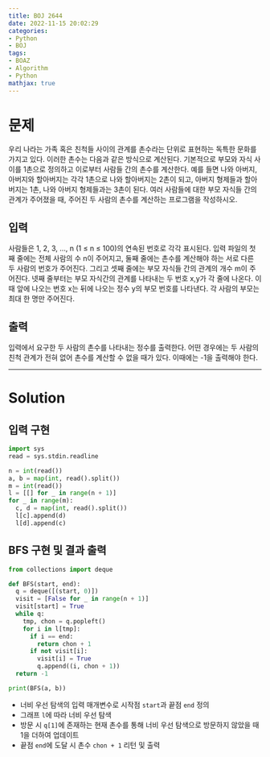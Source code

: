 ```yaml
---
title: BOJ 2644
date: 2022-11-15 20:02:29
categories:
- Python
- BOJ
tags:
- BOAZ
- Algorithm
- Python
mathjax: true
---
```

# 문제

우리 나라는 가족 혹은 친척들 사이의 관계를 촌수라는 단위로 표현하는 독특한 문화를 가지고 있다. 이러한 촌수는 다음과 같은 방식으로 계산된다. 기본적으로 부모와 자식 사이를 1촌으로 정의하고 이로부터 사람들 간의 촌수를 계산한다. 예를 들면 나와 아버지, 아버지와 할아버지는 각각 1촌으로 나와 할아버지는 2촌이 되고, 아버지 형제들과 할아버지는 1촌, 나와 아버지 형제들과는 3촌이 된다.
여러 사람들에 대한 부모 자식들 간의 관계가 주어졌을 때, 주어진 두 사람의 촌수를 계산하는 프로그램을 작성하시오.

## 입력

사람들은 1, 2, 3, …, n (1 ≤ n ≤ 100)의 연속된 번호로 각각 표시된다. 입력 파일의 첫째 줄에는 전체 사람의 수 n이 주어지고, 둘째 줄에는 촌수를 계산해야 하는 서로 다른 두 사람의 번호가 주어진다. 그리고 셋째 줄에는 부모 자식들 간의 관계의 개수 m이 주어진다. 넷째 줄부터는 부모 자식간의 관계를 나타내는 두 번호 x,y가 각 줄에 나온다. 이때 앞에 나오는 번호 x는 뒤에 나오는 정수 y의 부모 번호를 나타낸다.
각 사람의 부모는 최대 한 명만 주어진다.

## 출력

입력에서 요구한 두 사람의 촌수를 나타내는 정수를 출력한다. 어떤 경우에는 두 사람의 친척 관계가 전혀 없어 촌수를 계산할 수 없을 때가 있다. 이때에는 -1을 출력해야 한다.

<!-- More -->

***

# Solution

## 입력 구현

~~~python
import sys
read = sys.stdin.readline

n = int(read())
a, b = map(int, read().split())
m = int(read())
l = [[] for _ in range(n + 1)]
for _ in range(m):
  c, d = map(int, read().split())
  l[c].append(d)
  l[d].append(c)
~~~

## BFS 구현 및 결과 출력

~~~python
from collections import deque

def BFS(start, end):
  q = deque([(start, 0)])
  visit = [False for _ in range(n + 1)]
  visit[start] = True
  while q:
    tmp, chon = q.popleft()
    for i in l[tmp]:
      if i == end:
        return chon + 1
      if not visit[i]:
        visit[i] = True
        q.append((i, chon + 1))
  return -1

print(BFS(a, b))  
~~~

+ 너비 우선 탐색의 입력 매개변수로 시작점 `start`과 끝점 `end` 정의
+ 그래프 `l`에 따라 너비 우선 탐색
+ 방문 시 `q[1]`에 존재하는 현재 촌수를 통해 너비 우선 탐색으로 방문하지 않았을 때 1을 더하여 업데이트
+ 끝점 `end`에 도달 시 촌수 `chon + 1` 리턴 및 출력